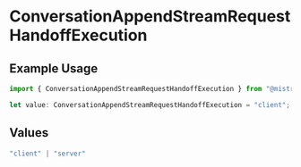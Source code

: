# ConversationAppendStreamRequestHandoffExecution

## Example Usage

```typescript
import { ConversationAppendStreamRequestHandoffExecution } from "@mistralai/mistralai/models/components";

let value: ConversationAppendStreamRequestHandoffExecution = "client";
```

## Values

```typescript
"client" | "server"
```